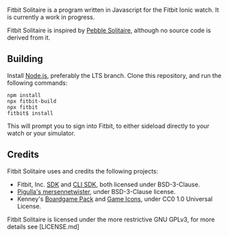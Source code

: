 Fitbit Solitaire is a program written in Javascript for the Fitbit Ionic watch. It is currently a work in progress.

Fitbit Solitaire is inspired by [Pebble Solitaire](https://code.google.com/archive/p/pebble-solitaire/), although no source code is derived from it.

Building
--------

Install [Node.js](https://nodejs.org/en/), preferably the LTS branch. Clone this repository, and run the following commands:

```
npm install
npx fitbit-build
npx fitbit
fitbit$ install
```

This will prompt you to sign into Fitbit, to either sideload directly to your watch or your simulator.

Credits
-------

Fitbit Solitaire uses and credits the following projects:

* Fitbit, Inc. [SDK](https://www.npmjs.com/package/@fitbit/sdk) and [CLI SDK](https://www.npmjs.com/package/@fitbit/sdk-cli), both licensed under BSD-3-Clause.
* [Pigulla's mersennetwister](https://github.com/pigulla/mersennetwister/), under BSD-3-Clause license.
* Kenney's [Boardgame Pack](https://www.kenney.nl/assets/boardgame-pack) and [Game Icons](https://www.kenney.nl/assets/game-icons), under CC0 1.0 Universal License.

Fitbit Solitaire is licensed under the more restrictive GNU GPLv3, for more details see [LICENSE.md]
